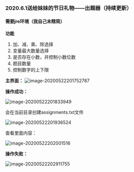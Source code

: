 ### 2020.6.1送给妹妹的节日礼物——出题器（持续更新）

#### 需要jre环境（我自己未精简）

**功能**

1. 加、减、乘、除选择
2. 变量最大数量选择
3. 是否存在小数，并控制小数位数
4. 题目数量
5. 控制数字的上下限

**主界面：**
![image-20200522201752787](https://cdn.jsdelivr.net/gh/1392517138/imgRepository@master/image-20200522201752787.png)

**操作成功：**

![image-20200522201833949](https://cdn.jsdelivr.net/gh/1392517138/imgRepository@master/image-20200522201833949.png)

会在当前目录创建assignments.txt文件

![image-20200522201936524](https://cdn.jsdelivr.net/gh/1392517138/imgRepository@master/image-20200522201936524.png)

查看里面内容：

![image-20200522202001516](https://cdn.jsdelivr.net/gh/1392517138/imgRepository@master/image-20200522202001516.png)

**操作失败：**

![image-20200522202911755](https://cdn.jsdelivr.net/gh/1392517138/imgRepository@master/image-20200522202911755.png)

